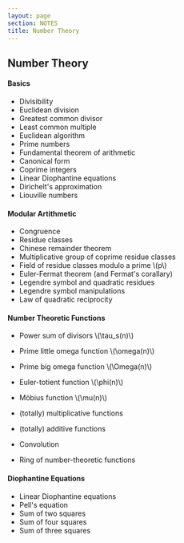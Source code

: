 ```yaml
---
layout: page
section: NOTES
title: Number Theory
---
```


## Number Theory

#### Basics
            
* Divisibility
* Euclidean division
* Greatest common divisor
* Least common multiple
* Euclidean algorithm
* Prime numbers
* Fundamental theorem of arithmetic
* Canonical form
* Coprime integers
* Linear Diophantine equations
* Dirichelt's approximation
* Liouville numbers
            
#### Modular Artithmetic
            
* Congruence
* Residue classes
* Chinese remainder theorem
* Multiplicative group of coprime residue classes
* Field of residue classes modulo a prime \\(p\\)
* Euler-Fermat theorem (and Fermat's corallary)
* Legendre symbol and quadratic residues
* Legendre symbol manipulations
* Law of quadratic reciprocity

#### Number Theoretic Functions
            
* Power sum of divisors \\(\tau_s(n)\\)
* Prime little omega function \\(\omega(n)\\)
* Prime big omega function \\(\Omega(n)\\)
* Euler-totient function \\(\phi(n)\\)
* M&ouml;bius function \\(\mu(n)\\)

* (totally) multiplicative functions
* (totally) additive functions

* Convolution

* Ring of number-theoretic functions
            

#### Diophantine Equations
            
* Linear Diophantine equations
* Pell's equation
* Sum of two squares
* Sum of four squares
* Sum of three squares